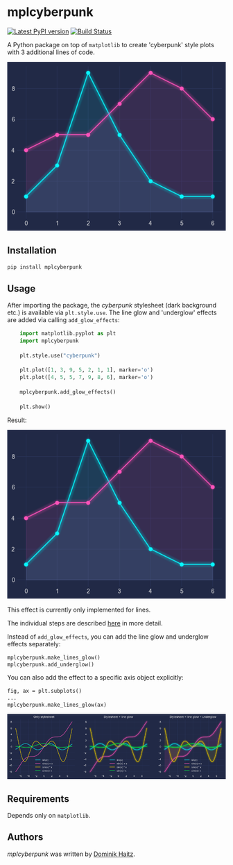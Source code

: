 # mplcyberpunk


[![Latest PyPI version](https://img.shields.io/pypi/v/mplcyberpunk.svg)](https://pypi.python.org/pypi/mplcyberpunk) [![Build Status](https://travis-ci.com/dhaitz/mplcyberpunk.svg?branch=master)](https://travis-ci.com/dhaitz/mplcyberpunk)

A Python package on top of `matplotlib` to create 'cyberpunk' style plots with 3 additional lines of code.

![](img/demo.png)

## Installation

    pip install mplcyberpunk
    
## Usage

After importing the package, the _cyberpunk_ stylesheet (dark background etc.) is available via `plt.style.use`.
The line glow and 'underglow' effects are added via calling `add_glow_effects`: 

```python
    import matplotlib.pyplot as plt
    import mplcyberpunk
    
    plt.style.use("cyberpunk")
    
    plt.plot([1, 3, 9, 5, 2, 1, 1], marker='o')
    plt.plot([4, 5, 5, 7, 9, 8, 6], marker='o')
    
    mplcyberpunk.add_glow_effects()
    
    plt.show()
```
    
Result: 

![](img/demo.png)

This effect is currently only implemented for lines.

The individual steps are described [here](https://matplotlib.org/matplotblog/posts/matplotlib-cyberpunk-style/) in more detail.
    
    
    
Instead of `add_glow_effects`, you can add the line glow and underglow effects separately:

    mplcyberpunk.make_lines_glow()
    mplcyberpunk.add_underglow()

    
You can also add the effect to a specific axis object explicitly:

    fig, ax = plt.subplots()
    ...
    mplcyberpunk.make_lines_glow(ax)
       
![](img/sin.png)

## Requirements
Depends only on `matplotlib`.


## Authors

*mplcyberpunk* was written by [Dominik Haitz](https://dhaitz.github.io).
